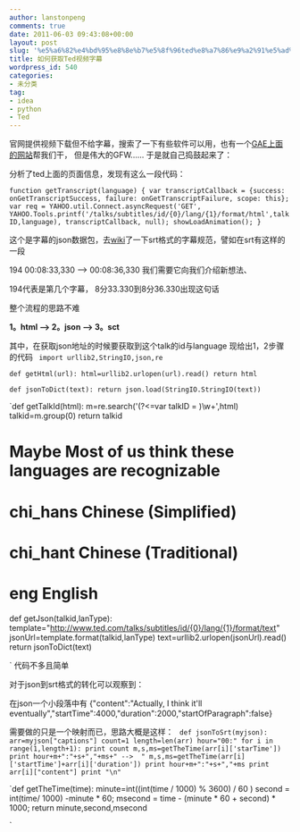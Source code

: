 ```yaml
---
author: lanstonpeng
comments: true
date: 2011-06-03 09:43:08+00:00
layout: post
slug: '%e5%a6%82%e4%bd%95%e8%8e%b7%e5%8f%96ted%e8%a7%86%e9%a2%91%e5%ad%97%e5%b9%95'
title: 如何获取Ted视频字幕
wordpress_id: 540
categories:
- 未分类
tag:
- idea
- python
- Ted
---
```


官网提供视频下载但不给字幕，搜索了一下有些软件可以用，也有一个[GAE上面的网站](http://tedtalksubtitledownload.appspot.com)帮我们干， 但是伟大的GFW......
于是就自己捣鼓起来了：

分析了ted上面的页面信息，发现有这么一段代码：

`function getTranscript(language) {
var transcriptCallback = {success: onGetTranscriptSuccess, failure: onGetTranscriptFailure, scope: this};
var req = YAHOO.util.Connect.asyncRequest('GET', YAHOO.Tools.printf('/talks/subtitles/id/{0}/lang/{1}/format/html',talkID,language), transcriptCallback, null);
showLoadAnimation();
}`

这个是字幕的json数据包，去[wiki](http://zh.wikipedia.org/wiki/%E5%AD%97%E5%B9%95%E6%A0%BC%E5%BC%8F#SRT.E6.A0.BC.E5.BC.8F)了一下srt格式的字幕规范，譬如在srt有这样的一段

194
00:08:33,330 --> 00:08:36,330
我们需要它向我们介绍新想法、

194代表是第几个字幕，
8分33.330到8分36.330出现这句话

整个流程的思路不难
<!-- more -->
**1。html --> 2。json --> 3。sct**

其中，在获取json地址的时候要获取到这个talk的id与language
现给出1，2步骤的代码
`
import urllib2,StringIO,json,re`

`def getHtml(url):
html=urllib2.urlopen(url).read()
return html`

`def jsonToDict(text):
return json.load(StringIO.StringIO(text))`

`def getTalkId(html):
m=re.search('(?<=var talkID = )\w+',html)
talkid=m.group(0)
return talkid

#  Maybe Most of us think these languages are recognizable
#  chi_hans         Chinese (Simplified)
#  chi_hant         Chinese (Traditional)
#  eng              English

def getJson(talkid,lanType):
template="http://www.ted.com/talks/subtitles/id/{0}/lang/{1}/format/text"
jsonUrl=template.format(talkid,lanType)
text=urllib2.urlopen(jsonUrl).read()
return jsonToDict(text)

`
代码不多且简单

对于json到srt格式的转化可以观察到：

在json一个小段落中有
{"content":"Actually, I think it'll eventually","startTime":4000,"duration":2000,"startOfParagraph":false}

需要做的只是一个映射而已，思路大概是这样：
`
def jsonToSrt(myjson):
arr=myjson["captions"]
count=1
length=len(arr)
hour="00:"
for i in range(1,length+1):
print count
m,s,ms=getTheTime(arr[i]['starTime'])
print hour+m+":"+s+","+ms+" -->  "
m,s,ms=getTheTime(arr[i]['startTime']+arr[i]['duration'])
print hour+m+":"+s+","+ms
print arr[i]["content"]
print "\n"`

`def getTheTime(time):
minute=int((int(time / 1000) % 3600) / 60 )
second = int(time/ 1000) -minute * 60;
msecond = time - (minute * 60 + second) * 1000;
return minute,second,msecond

`
